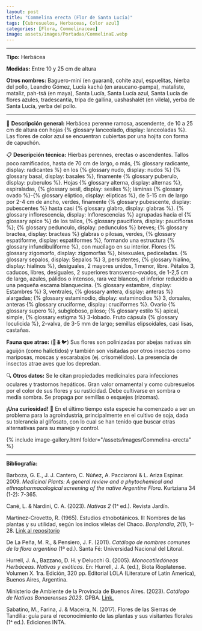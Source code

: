 ```yaml
---
layout: post
title: "Commelina erecta (Flor de Santa Lucía)"
tags: [Cubresuelos, Herbaceas, Color azul]
categories: [Flora, Commelinaceae]
image: assets/images/Portadas/CommelinaE.webp
---
```


***

**Tipo:** Herbácea

**Medidas:** Entre 10 y 25 cm de altura

**Otros nombres:** Baguero-miní (en guaraní), cohíte azul, espuelitas, hierba del pollo, Leandro Gómez, Lucía kachú (en araucano-pampa), mataliste, mataliz, pah-tsá (en maya), Santa Lucía, Santa Lucía azul, Santa Lucía de flores azules, tradescantia, tripa de gallina, uashashalét (en vilela), yerba de Santa Lucía, yerba del pollo.

***

🌱 **Descripción general:** Herbácea perenne ramosa, ascendente, de 10 a 25 cm de altura con hojas {% glossary lanceolado, display: lanceoladas %}. Las flores de color azul se encuentran cubiertas por una hojita con forma de capuchón. 

📋 **Descripción técnica:** Hierbas perennes, erectas o ascendentes. Tallos poco ramificados, hasta de 70 cm de largo, o más, {% glossary radicante, display: radicantes %} en los {% glossary nudo, display: nudos %} {% glossary basal, display: basales %}, finamente {% glossary puberulo, display: puberulos %}. Hojas {% glossary alterna, display: alternas %}, espiraladas, {% glossary sesil, display: sesiles %}; láminas {% glossary ovado %}-{% glossary eliptico, display: elipticas %}, de 5-15 cm de largo por 2-4 cm de ancho, verdes, finamente {% glossary pubescente, display: pubescentes %} hasta casi {% glossary glabro, display: glabras %}. {% glossary inflorescencia, display: Inflorescencias %} agrupadas hacia el {% glossary apice %} de los tallos, {% glossary pauciflora, display: paucifloras %}; {% glossary pedunculo, display: pedunculos %} breves; {% glossary bractea, display: bracteas %} glabras o pilosas, verdes, {% glossary espatiforme, display: espatiformes %}, formando una estructura {% glossary infundibuliforme %}, con mucílago en su interior. Flores {% glossary zigomorfo, display: zigomorfas %}, bisexuales, pediceladas. {% glossary sepalos, display: Sepalos %} 3, persistentes, {% glossary hialino, display: hialinos %}, desiguales, 2 mayores unidos, 1 menor, libre. Pétalos 3, caducos, libres, desiguales, 2 superiores transverso-ovados, de 1-2,5 cm de largo, azules, pálidos o intensos, rara vez blancos, el inferior reducido a una pequeña escama blanquecina. {% glossary estambre, display: Estambres %} 3, ventrales, {% glossary antera, display: anteras %} alargadas; {% glossary estaminodio, display: estaminodios %} 3, dorsales, anteras {% glossary cruciforme, display: cruciformes %}. Ovario {% glossary supero %}, subgloboso, piloso; {% glossary estilo %} apical, simple, {% glossary estigma %} 3-lobado. Fruto cápsula {% glossary loculicida %}, 2-valva, de 3-5 mm de largo; semillas elipsoidales, casi lisas, castañas.

**Fauna que atrae:** (🐝🪲🐦)  Sus flores son polinizadas por abejas nativas sin aguijón (como halíctidos) y también son visitadas por otros insectos como mariposas, moscas y escarabajos (ej. crisomélidos). La presencia de insectos atrae aves que los depredan.

🔍 **Otros datos:** Se le citan propiedades medicinales para infecciones oculares y trastornos hepáticos. Gran valor ornamental y como cubresuelos por el color de sus flores y su rusticidad. Debe cultivarse en sombra o media sombra. Se propaga por semillas o esquejes (rizomas).

**¡Una curiosidad!** 👀 En el último tiempo esta especie ha comenzado a ser un problema para la agroindustria, principalmente en el cultivo de soja, dada su tolerancia al glifosato, con lo cual se han tenido que buscar otras alternativas para su manejo y control.

 {% include image-gallery.html folder="/assets/images/Commelina-erecta" %}

***

**Bibliografía:**

Barboza, G. E., J. J. Cantero, C. Núñez, A. Pacciaroni & L. Ariza Espinar. 2009. *Medicinal Plants: A general review and a phytochemical and ethnopharmacological screening of the native Argentine Flora*. Kurtziana 34 (1-2): 7-365.

Cané, L. & Nardini, C. A. (2023). *Nativas 2* (1ᵃ ed.). Revista Jardín.

Martinez-Crovetto, R. (1965). Estudios etnobotánicos. II: Nombres de las plantas y su utilidad, según los indios vilelas del Chaco. *Bonplandia*, *2*(1), 1–28. [Link al repositorio](http://www.jstor.org/stable/41941098)

De La Peña, M. R., & Pensiero, J. F. (2011). *Catálogo de nombres comunes de la flora argentina* (1ª ed.). Santa Fé: Universidad Nacional del Litoral.

Hurrell, J. A., Bazzano, D. H. y Delucchi G. (2005). *Monocotiledóneas Herbáceas. Nativas y exóticas.* En: Hurrell, J. A. (ed.), Biota Rioplatense. Volumen X. 1ra. Edición, 320 pp. Editorial LOLA (Literature of Latin America), Buenos Aires, Argentina.

Ministerio de Ambiente de la Provincia de Buenos Aires. (2023). *Catálogo de Nativas Bonaerenses 2023*. GPBA. [Link.](https://www.ambiente.gba.gob.ar/imagenes/Nativas/Catalogo_Nativas_2023_web.pdf)

Sabatino, M., Farina, J. & Maceira, N. (2017). Flores de las Sierras de Tandilia: guía para el reconocimiento de las plantas y sus visitantes florales (1ᵃ ed.). Ediciones INTA.
